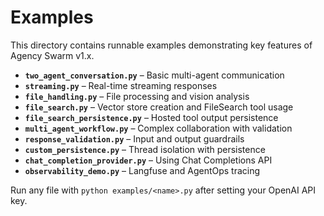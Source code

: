 # Examples

This directory contains runnable examples demonstrating key features of Agency Swarm v1.x.

- **`two_agent_conversation.py`** – Basic multi-agent communication
- **`streaming.py`** – Real-time streaming responses
- **`file_handling.py`** – File processing and vision analysis
- **`file_search.py`** – Vector store creation and FileSearch tool usage
- **`file_search_persistence.py`** – Hosted tool output persistence
- **`multi_agent_workflow.py`** – Complex collaboration with validation
- **`response_validation.py`** – Input and output guardrails
- **`custom_persistence.py`** – Thread isolation with persistence
- **`chat_completion_provider.py`** – Using Chat Completions API
- **`observability_demo.py`** – Langfuse and AgentOps tracing

Run any file with `python examples/<name>.py` after setting your OpenAI API key.
